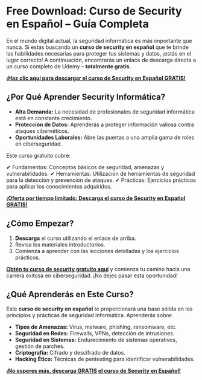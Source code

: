 # Free Download: Curso de Security en Español – Guía Completa

En el mundo digital actual, la seguridad informática es más importante que nunca. Si estás buscando un **curso de security en español** que te brinde las habilidades necesarias para proteger tus sistemas y datos, ¡estás en el lugar correcto! A continuación, encontrarás un enlace de descarga directa a un curso completo de Udemy – **totalmente gratis**.

[**¡Haz clic aquí para descargar el curso de Security en Español GRATIS!**](https://udemywork.com/curso-de-security-en-espanol)

## ¿Por Qué Aprender Security Informática?

*   **Alta Demanda:** La necesidad de profesionales de seguridad informática está en constante crecimiento.
*   **Protección de Datos:** Aprenderás a proteger información valiosa contra ataques cibernéticos.
*   **Oportunidades Laborales:** Abre las puertas a una amplia gama de roles en ciberseguridad.

Este curso gratuito cubre:

✔ Fundamentos: Conceptos básicos de seguridad, amenazas y vulnerabilidades.
✔ Herramientas: Utilización de herramientas de seguridad para la detección y prevención de ataques.
✔ Prácticas: Ejercicios prácticos para aplicar los conocimientos adquiridos.

[**¡Oferta por tiempo limitado: Descarga el curso de Security en Español GRATIS!**](https://udemywork.com/curso-de-security-en-espanol)

## ¿Cómo Empezar?

1.  **Descarga** el curso utilizando el enlace de arriba.
2.  Revisa los materiales introductorios.
3.  Comienza a aprender con las lecciones detalladas y los ejercicios prácticos.

**[Obtén tu curso de security gratuito aquí](https://udemywork.com/curso-de-security-en-espanol)** y comienza tu camino hacia una carrera exitosa en ciberseguridad. ¡No dejes pasar esta oportunidad!

## ¿Qué Aprenderás en Este Curso?

Este **curso de security en español** te proporcionará una base sólida en los principios y prácticas de seguridad informática. Aprenderás sobre:

*   **Tipos de Amenazas:** Virus, malware, phishing, ransomware, etc.
*   **Seguridad en Redes:** Firewalls, VPNs, detección de intrusiones.
*   **Seguridad en Sistemas:** Endurecimiento de sistemas operativos, gestión de parches.
*   **Criptografía:** Cifrado y descifrado de datos.
*   **Hacking Ético:** Técnicas de pentesting para identificar vulnerabilidades.

[**¡No esperes más, descarga GRATIS el curso de Security en Español!**](https://udemywork.com/curso-de-security-en-espanol)
